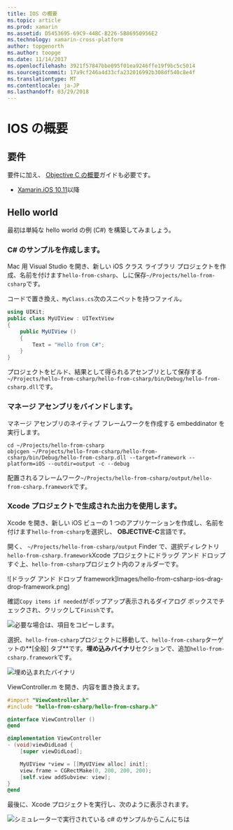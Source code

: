 ```yaml
---
title: IOS の概要
ms.topic: article
ms.prod: xamarin
ms.assetid: D5453695-69C9-44BC-B226-5B86950956E2
ms.technology: xamarin-cross-platform
author: topgenorth
ms.author: toopge
ms.date: 11/14/2017
ms.openlocfilehash: 3921f57847bbe095f01ea9246ffe19f9bc5c5014
ms.sourcegitcommit: 17a9cf246a4d33cfa232016992b308df540c8e4f
ms.translationtype: MT
ms.contentlocale: ja-JP
ms.lasthandoff: 03/29/2018
---
```

# <a name="getting-started-with-ios"></a>IOS の概要


## <a name="requirements"></a>要件

要件に加え、 [Objective C の概要](~/tools/dotnet-embedding/get-started/objective-c/index.md)ガイドも必要です。

* [Xamarin.iOS 10.11](https://www.visualstudio.com/xamarin/)以降

## <a name="hello-world"></a>Hello world

最初は単純な hello world の例 (C#) を構築してみましょう。

### <a name="create-c-sample"></a>C# のサンプルを作成します。

Mac 用 Visual Studio を開き、新しい iOS クラス ライブラリ プロジェクトを作成、名前を付けます`hello-from-csharp`、しに保存`~/Projects/hello-from-csharp`です。

コードで置き換え、`MyClass.cs`次のスニペットを持つファイル。

```csharp
using UIKit;
public class MyUIView : UITextView
{
    public MyUIView ()
    {
        Text = "Hello from C#";
    }
}
```

プロジェクトをビルド、結果として得られるアセンブリとして保存する`~/Projects/hello-from-csharp/hello-from-csharp/bin/Debug/hello-from-csharp.dll`です。

### <a name="bind-the-managed-assembly"></a>マネージ アセンブリをバインドします。

マネージ アセンブリのネイティブ フレームワークを作成する embeddinator を実行します。

```shell
cd ~/Projects/hello-from-csharp
objcgen ~/Projects/hello-from-csharp/hello-from-csharp/bin/Debug/hello-from-csharp.dll --target=framework --platform=iOS --outdir=output -c --debug
```

配置されるフレームワーク`~/Projects/hello-from-csharp/output/hello-from-csharp.framework`です。

### <a name="use-the-generated-output-in-an-xcode-project"></a>Xcode プロジェクトで生成された出力を使用します。

Xcode を開き、新しい iOS ビューの 1 つのアプリケーションを作成し、名前を付けます`hello-from-csharp`を選択し、 **OBJECTIVE-C**言語です。

開く、 `~/Projects/hello-from-csharp/output` Finder で、選択ディレクトリ`hello-from-csharp.framework`Xcode プロジェクトにドラッグ アンド ドロップすぐ上、`hello-from-csharp`プロジェクト内のフォルダーです。

![ドラッグ アンド ドロップ framework]Images/hello-from-csharp-ios-drag-drop-framework.png)

確認`Copy items if needed`がポップアップ表示されるダイアログ ボックスでチェックされ、クリックして`Finish`です。

![必要な場合は、項目をコピーします。](ios-images/hello-from-csharp-ios-copy-items-if-needed.png)

選択、`hello-from-csharp`プロジェクトに移動して、`hello-from-csharp`ターゲットの**[全般] タブ**です。**埋め込みバイナリ**セクションで、追加`hello-from-csharp.framework`です。

![埋め込まれたバイナリ](ios-images/hello-from-csharp-ios-embedded-binaries.png)

ViewController.m を開き、内容を置き換えます。

```objective-c
#import "ViewController.h"
#include "hello-from-csharp/hello-from-csharp.h"

@interface ViewController ()
@end

@implementation ViewController
- (void)viewDidLoad {
    [super viewDidLoad];

    MyUIView *view = [[MyUIView alloc] init];
    view.frame = CGRectMake(0, 200, 200, 200);
    [self.view addSubview: view];
}
@end
```

最後に、Xcode プロジェクトを実行し、次のように表示されます。

![シミュレーターで実行されている c# のサンプルからこんにちは](ios-images/hello-from-csharp-ios.png)
